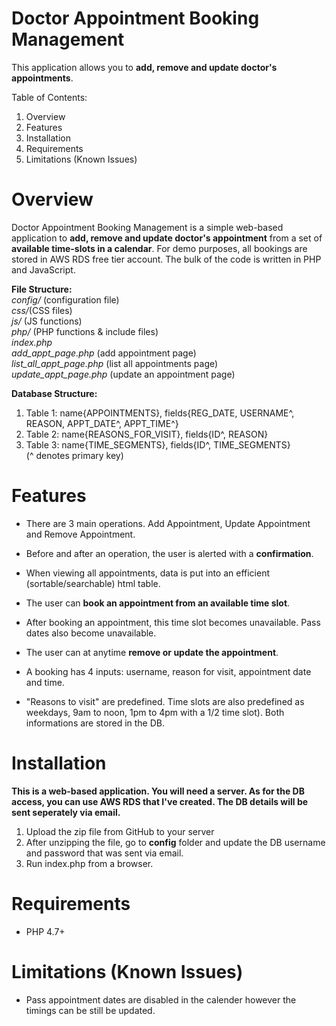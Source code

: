 # Doctor Appointment Booking Management

This application allows you to **add, remove and update doctor's appointments**.

Table of Contents:
1. Overview
2. Features
3. Installation
4. Requirements
5. Limitations (Known Issues)

Overview
========
Doctor Appointment Booking Management is a simple web-based application to **add, remove and update doctor's appointment** from a set of **available time-slots in a calendar**. For demo purposes, all bookings are stored in AWS RDS free tier account. The bulk of the code is written in PHP and JavaScript. 

**File Structure:**<br>
*config/* (configuration file)<br>
*css/*(CSS files)<br>
*js/* (JS functions)<br>
*php/* (PHP functions & include files)<br>
*index.php*<br>
*add_appt_page.php* (add appointment page)<br>
*list_all_appt_page.php* (list all appointments page)<br>
*update_appt_page.php* (update an appointment page)<br>

**Database Structure:**
1. Table 1: name{APPOINTMENTS}, fields{REG_DATE, USERNAME^, REASON, APPT_DATE^, APPT_TIME^}
2. Table 2: name{REASONS_FOR_VISIT}, fields{ID^, REASON}
3. Table 3: name{TIME_SEGMENTS}, fields{ID^, TIME_SEGMENTS}<br>
(^ denotes primary key)


Features
=========
* There are 3 main operations. Add Appointment, Update Appointment and Remove Appointment.
* Before and after an operation, the user is alerted with a **confirmation**.
* When viewing all appointments, data is put into an efficient (sortable/searchable) html table. 

* The user can **book an appointment from an available time slot**.
* After booking an appointment, this time slot becomes unavailable. Pass dates also become unavailable.
* The user can at anytime **remove or update the appointment**.

* A booking has 4 inputs: username, reason for visit, appointment date and time.
* "Reasons to visit" are predefined. Time slots are also predefined as weekdays, 9am to noon, 1pm to 4pm with a 1/2 time slot). Both informations are stored in the DB.


Installation
=============
**This is a web-based application. You will need a server. As for the DB access, you can use AWS RDS that I've created. The DB details will be sent seperately via email.**
1. Upload the zip file from GitHub to your server
2. After unzipping the file, go to **config** folder and update the DB username and password that was sent via email. 
3. Run index.php from a browser.


Requirements
=============
* PHP 4.7+


Limitations (Known Issues)
==========================
* Pass appointment dates are disabled in the calender however the timings can be still be updated. 
